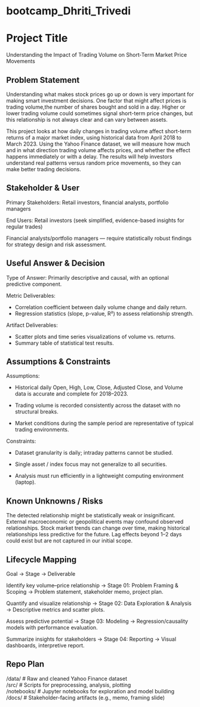 # bootcamp_Dhriti_Trivedi
# Project Title
Understanding the Impact of Trading Volume on Short‑Term Market Price Movements

## Problem Statement
Understanding what makes stock prices go up or down is very important for making smart investment decisions. One factor that might affect prices is trading volume,the number of shares bought and sold in a day. Higher or lower trading volume could sometimes signal short-term price changes, but this relationship is not always clear and can vary between assets.

This project looks at how daily changes in trading volume affect short-term returns of a major market index, using historical data from April 2018 to March 2023. Using the Yahoo Finance dataset, we will measure how much and in what direction trading volume affects prices, and whether the effect happens immediately or with a delay. The results will help investors understand real patterns versus random price movements, so they can make better trading decisions.

## Stakeholder & User
Primary Stakeholders: Retail investors, financial analysts, portfolio managers

End Users: Retail investors (seek simplified, evidence-based insights for regular trades)

Financial analysts/portfolio managers — require statistically robust findings for strategy design and risk assessment.

## Useful Answer & Decision
Type of Answer: Primarily descriptive and causal, with an optional predictive component.

Metric Deliverables:
- Correlation coefficient between daily volume change and daily return.
- Regression statistics (slope, p-value, R²) to assess relationship strength.
  
Artifact Deliverables:
- Scatter plots and time series visualizations of volume vs. returns.
- Summary table of statistical test results.

## Assumptions & Constraints
Assumptions:

- Historical daily Open, High, Low, Close, Adjusted Close, and Volume data is accurate and complete for 2018–2023.

- Trading volume is recorded consistently across the dataset with no structural breaks.

- Market conditions during the sample period are representative of typical trading environments.

Constraints:

- Dataset granularity is daily; intraday patterns cannot be studied.

- Single asset / index focus may not generalize to all securities.

- Analysis must run efficiently in a lightweight computing environment (laptop).

## Known Unknowns / Risks
The detected relationship might be statistically weak or insignificant.
External macroeconomic or geopolitical events may confound observed relationships.
Stock market trends can change over time, making historical relationships less predictive for the future.
Lag effects beyond 1–2 days could exist but are not captured in our initial scope.

## Lifecycle Mapping
Goal → Stage → Deliverable

Identify key volume–price relationship → Stage 01: Problem Framing & Scoping → Problem statement, stakeholder memo, project plan.

Quantify and visualize relationship → Stage 02: Data Exploration & Analysis → Descriptive metrics and scatter plots.

Assess predictive potential → Stage 03: Modeling → Regression/causality models with performance evaluation.

Summarize insights for stakeholders → Stage 04: Reporting → Visual dashboards, interpretive report. 

## Repo Plan
/data/        # Raw and cleaned Yahoo Finance dataset  
/src/         # Scripts for preprocessing, analysis, plotting  
/notebooks/   # Jupyter notebooks for exploration and model building  
/docs/        # Stakeholder-facing artifacts (e.g., memo, framing slide)
